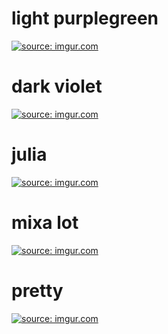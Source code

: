 light purplegreen
============

<a href="http://imgur.com/LzlZStE"><img src="http://i.imgur.com/LzlZStE.png" title="source: imgur.com" /></a>

dark violet
============

<a href="http://imgur.com/syB9MpU"><img src="http://i.imgur.com/syB9MpU.png" title="source: imgur.com" /></a>


julia
============

<a href="http://imgur.com/HldAf6q"><img src="http://i.imgur.com/HldAf6q.png" title="source: imgur.com" /></a>

mixa lot
=============

<a href="http://imgur.com/Sf0DCnT"><img src="http://i.imgur.com/Sf0DCnT.png" title="source: imgur.com" /></a>

pretty
=============
<a href="http://imgur.com/hBDtz4K"><img src="http://i.imgur.com/hBDtz4K.png" title="source: imgur.com" /></a>
